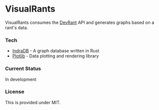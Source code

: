 # VisualRants

VisualRants consumes the [DevRant](https://devrant.com/feed) API and generates graphs based on a rant's data.


### Tech

* [IndraDB](https://github.com/indradb/indradb) - A graph database written in Rust
* [Plotlib](https://docs.rs/plotlib/0.3.0/plotlib/) - Data plotting and rendering library


### Current Status

In development


### License

This is provided under MIT.